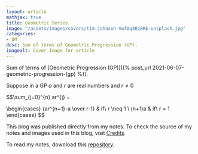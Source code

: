 ```yaml
---
layout: article
mathjax: true
title: Geometric Series
image: "/assets/images/covers/tim-johnson-Vwf8q3RzBRE-unsplash.jpg"
categories:
- DM
desc: Sum of terms of Geometric Progression (GP). 
imagealt: Cover Image for article
---
```


Sum of terms of [Geometric Progression (GP)]({% post_url 2021-06-07-geometric-progression-(gp) %}).

Suppose in a GP $a$ and $r$ are real numbers and $r \neq 0$




















































































































































































































































































































































































































$$\sum_{j=0}^{n} ar^{j} = 




















































































































































































































































































































































































































\begin{cases} 
      {ar^{n+1}-a \over r-1} & if\ r \neq 1 \\
      (n+1)a & if\ r = 1
   \end{cases}
$$





















































































































































































































































































































































































































This blog was published directly from my notes.
To check the source of my notes and images used in this blog, visit <a href="/credits.html" target="_blank">Credits</a>.

To read my notes, download this <a href="https://github.com/bovem/CS" target="blank">repository</a>.